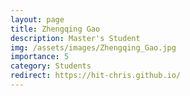 ```yaml
---
layout: page
title: Zhengqing Gao
description: Master's Student
img: /assets/images/Zhengqing_Gao.jpg
importance: 5
category: Students
redirect: https://hit-chris.github.io/
---
```

